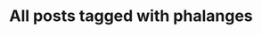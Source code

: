 ---
layout: tag
title: "All posts tagged with phalanges"
permalink: /weblog/tags/phalanges/
taxonomy: phalanges
---